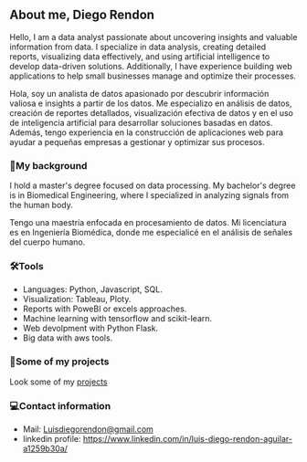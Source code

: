 ## About me, Diego Rendon

Hello, I am a data analyst passionate about uncovering insights and valuable information from data. I specialize in data analysis, creating detailed reports, visualizing data effectively, and using artificial intelligence to develop data-driven solutions. Additionally, I have experience building web applications to help small businesses manage and optimize their processes.

Hola, soy un analista de datos apasionado por descubrir información valiosa e insights a partir de los datos. Me especializo en análisis de datos, creación de reportes detallados, visualización efectiva de datos y en el uso de inteligencia artificial para desarrollar soluciones basadas en datos. Además, tengo experiencia en la construcción de aplicaciones web para ayudar a pequeñas empresas a gestionar y optimizar sus procesos.

### 🏫**My background**
I hold a master's degree focused on data processing. My bachelor's degree is in Biomedical Engineering, where I specialized in analyzing signals from the human body.

Tengo una maestría enfocada en procesamiento de datos. Mi licenciatura es en Ingeniería Biomédica, donde me especialicé en el análisis de señales del cuerpo humano.

### 🛠️**Tools**
* Languages: Python, Javascript, SQL.
* Visualization: Tableau, Ploty.
* Reports with PoweBI or excels approaches.
* Machine learning with tensorflow and scikit-learn.
* Web devolpment with Python Flask.
* Big data with aws tools.

### 🔎**Some of my projects**
Look some of my [projects](https://github.com/DiegoRendon29/Portfolio-Guide/blob/main/README.md)
### 💻**Contact information**
* Mail: Luisdiegorendon@gmail.com
* linkedin profile: https://www.linkedin.com/in/luis-diego-rendon-aguilar-a1259b30a/
<!--
**DiegoRendon29/DiegoRendon29** is a ✨ _special_ ✨ repository because its `README.md` (this file) appears on your GitHub profile.

Here are some ideas to get you started:

- 🔭 I’m currently working on ...
- 🌱 I’m currently learning ...
- 👯 I’m looking to collaborate on ...
- 🤔 I’m looking for help with ...
- 💬 Ask me about ...
- 📫 How to reach me: ...
- 😄 Pronouns: ...
- ⚡ Fun fact: ...
-->
